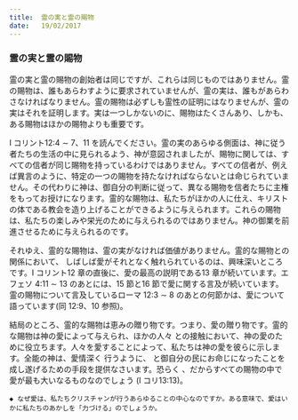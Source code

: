 ```yaml
---
title:  霊の実と霊の賜物
date:   19/02/2017
---
```


### 霊の実と霊の賜物

 霊の実と霊の賜物の創始者は同じですが、これらは同じものではありません。霊の賜物は、誰もあらわすように要求されていませんが、霊の実は、誰もがあらわさなければなりません。霊の賜物は必ずしも霊性の証明にはなりませんが、霊の実はそれを証明します。実は一つしかないのに、賜物はたくさんあり、しかも、ある賜物はほかの賜物よりも重要です。

 I コリント12:4 ∼ 7、11 を読んでください。霊の実のあらゆる側面は、神に従う者たちの生活の中に見られるよう、神が意図されましたが、賜物に関しては、すべての信者が同じ賜物を持っているわけではありません。すべての信者が、例えば異言のように、特定の一つの賜物を持たなければならないとは命じられていません。その代わりに神は、御自分の判断に従って、異なる賜物を信者たちに主権をもってお授けになります。霊的な賜物は、私たちがほかの人に仕え、キリストの体である教会を造り上げることができるように与えられます。これらの賜物は、私たちの楽しみや栄光のために与えられるのではありません。神の御業を前進させるために与えられるのです。

 それゆえ、霊的な賜物は、霊の実がなければ価値がありません。霊的な賜物との関係において、 しばしば愛がそれとなく触れられているのは、興味深いところです。I コリント12 章の直後に、愛の最高の説明である13 章が続いています。エフェソ 4:11 ∼ 13 のあとには、15 節と16 節で愛に関する言及が続いています。霊の賜物について言及しているローマ 12:3 ∼ 8 のあとの何節かは、愛について語っています(同 12:9、10 参照)。

 結局のところ、霊的な賜物は恵みの贈り物です。つまり、愛の贈り物です。霊的な賜物は神の愛によって与えられ、ほかの人々 との接触において、神の愛のために役立ちます。人々を愛することによって、私たちは神の愛を彼らに示します。全能の神は、愛情深く 行うように、 と御自分の民にお命じになったことを成し遂げるための手段を提供なさいます。恐らく 、だからすべての賜物の中で愛が最も大いなるものなのでしょう (I コリ13:13)。

`◆ なぜ愛は、私たちクリスチャンが行うあらゆることの中心なのですか。ある意味で、愛はいかに私たちのあかしを「力づける」のでしょうか。`
